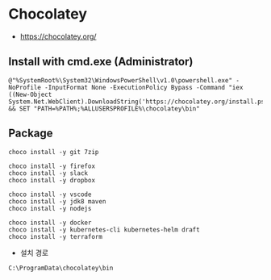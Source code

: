 # Chocolatey

* <https://chocolatey.org/>

## Install with cmd.exe (Administrator)

```
@"%SystemRoot%\System32\WindowsPowerShell\v1.0\powershell.exe" -NoProfile -InputFormat None -ExecutionPolicy Bypass -Command "iex ((New-Object System.Net.WebClient).DownloadString('https://chocolatey.org/install.ps1'))" && SET "PATH=%PATH%;%ALLUSERSPROFILE%\chocolatey\bin"
```

## Package

```
choco install -y git 7zip

choco install -y firefox
choco install -y slack
choco install -y dropbox

choco install -y vscode
choco install -y jdk8 maven
choco install -y nodejs

choco install -y docker
choco install -y kubernetes-cli kubernetes-helm draft
choco install -y terraform
```

* 설치 경로
```
C:\ProgramData\chocolatey\bin
```
